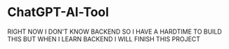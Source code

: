 # ChatGPT-Al-Tool

RIGHT NOW I DON'T KNOW BACKEND SO I HAVE A HARDTIME TO BUILD THIS BUT WHEN I LEARN BACKEND I WILL FINISH THIS PROJECT
